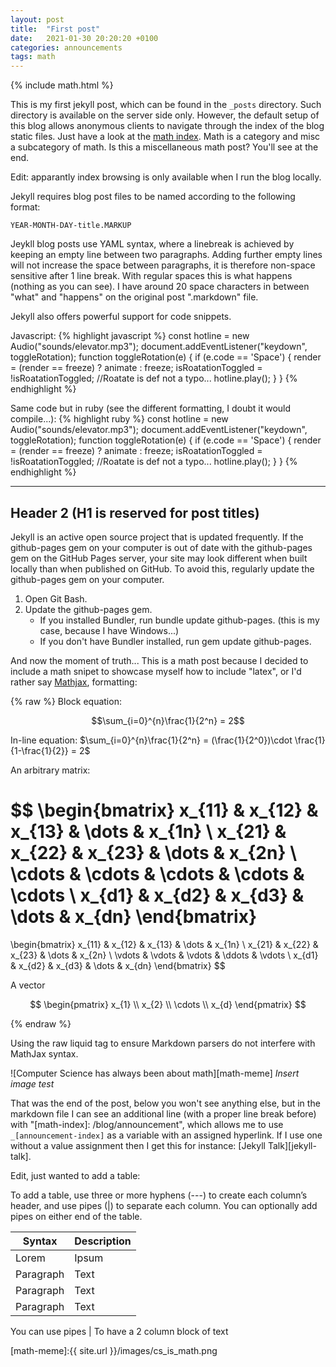 ```yaml
---
layout: post
title:  "First post"
date:   2021-01-30 20:20:20 +0100
categories: announcements
tags: math
---
```

{% include math.html %}

This is my first jekyll post, which can be found in the `_posts` directory. Such directory is available on the server side only. However, the default setup of this blog allows anonymous clients to navigate through the index of the blog static files. Just have a look at the [math index][math-index]. Math is a category and misc a subcategory of math. Is this a miscellaneous math post? You'll see at the end.

Edit: apparantly index browsing is only available when I run the blog locally.

<!--more-->

Jekyll requires blog post files to be named according to the following format:

`YEAR-MONTH-DAY-title.MARKUP`

Jeykll blog posts use YAML syntax, where a linebreak is achieved by keeping an empty line between two paragraphs. Adding further empty lines will not increase the space between paragraphs, it is therefore non-space sensitive after 1 line break. With regular spaces this is what                       happens (nothing as you can see). I have around 20 space characters in between "what" and "happens" on the original post ".markdown" file.

Jekyll also offers powerful support for code snippets.

Javascript:
{% highlight javascript %}
const hotline = new Audio("sounds/elevator.mp3");
document.addEventListener("keydown", toggleRotation);
function toggleRotation(e) {
  if (e.code == 'Space') {
    render = (render == freeze) ? animate : freeze;
    isRoatationToggled = !isRoatationToggled; //Roatate is def not a typo...
    hotline.play();
  }
}
{% endhighlight %}

Same code but in ruby (see the different formatting, I doubt it would compile...):
{% highlight ruby %}
const hotline = new Audio("sounds/elevator.mp3");
document.addEventListener("keydown", toggleRotation);
function toggleRotation(e) {
  if (e.code == 'Space') {
    render = (render == freeze) ? animate : freeze;
    isRoatationToggled = !isRoatationToggled; //Roatate is def not a typo...
    hotline.play();
  }
}
{% endhighlight %}

----

## Header 2 (H1 is reserved for post titles)

Jekyll is an active open source project that is updated frequently. If the github-pages gem on your computer is out of date with the github-pages gem on the GitHub Pages server, your site may look different when built locally than when published on GitHub. To avoid this, regularly update the github-pages gem on your computer.

1. Open Git Bash.
2. Update the github-pages gem.
    * If you installed Bundler, run bundle update github-pages. (this is my case, because I have Windows...)
    * If you don't have Bundler installed, run gem update github-pages.

And now the moment of truth... This is a math post because I decided to include a math snipet to showcase myself how to include "latex", or I'd rather say [Mathjax](https://math.stackexchange.com/editing-help), formatting:

 {% raw %}
 Block equation:

$$\sum_{i=0}^{n}\frac{1}{2^n} = 2$$

In-line equation: $\sum_{i=0}^{n}\frac{1}{2^n} = (\frac{1}{2^0})\cdot \frac{1}{1-\frac{1}{2}} = 2$

An arbitrary matrix:

$$
\begin{bmatrix}
    x_{11}       & x_{12} & x_{13} & \dots & x_{1n} \\
    x_{21}       & x_{22} & x_{23} & \dots & x_{2n} \\
    \cdots & \cdots & \cdots & \cdots & \cdots \\
    x_{d1}       & x_{d2} & x_{d3} & \dots & x_{dn}
\end{bmatrix}
=
\begin{bmatrix}
    x_{11} & x_{12} & x_{13} & \dots  & x_{1n} \\
    x_{21} & x_{22} & x_{23} & \dots  & x_{2n} \\
    \vdots & \vdots & \vdots & \ddots & \vdots \\
    x_{d1} & x_{d2} & x_{d3} & \dots  & x_{dn}
\end{bmatrix}
$$

A vector

$$
\begin{pmatrix}
    x_{1} \\
    x_{2}  \\
    \cdots  \\
    x_{d} 
\end{pmatrix}
$$


 {% endraw %}

 Using the raw liquid tag to ensure Markdown parsers do not interfere with MathJax syntax.

 ![Computer Science has always been about math][math-meme]
 *Insert image test*

That was the end of the post, below you won't see anything else, but in the markdown file I can see an additional line (with a proper line break before) with "\[math-index\]: /blog/announcement", which allows me to use `_[announcement-index]` as a variable with an assigned hyperlink. If I use one without a value assignment then I get this for instance: [Jekyll Talk][jekyll-talk].

Edit, just wanted to add a table:

To add a table, use three or more hyphens (---) to create each column’s header, and use pipes (\|) to separate each column. You can optionally add pipes on either end of the table.

| Syntax      | Description |
| ----------- | ----------- |
| Lorem       | Ipsum       |
| Paragraph   | Text        |
| Paragraph   | Text        |
| Paragraph   | Text        |

You can use pipes | To have a 2 column block of text

[math-index]: /math
[math-meme]:{{ site.url }}/images/cs_is_math.png
